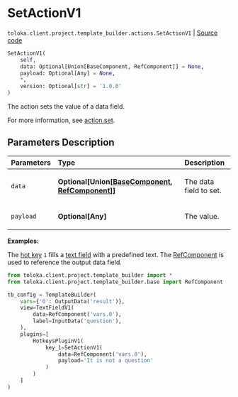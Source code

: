 # SetActionV1
`toloka.client.project.template_builder.actions.SetActionV1` | [Source code](https://github.com/Toloka/toloka-kit/blob/v1.2.0/src/client/project/template_builder/actions.py#L146)

```python
SetActionV1(
    self,
    data: Optional[Union[BaseComponent, RefComponent]] = None,
    payload: Optional[Any] = None,
    *,
    version: Optional[str] = '1.0.0'
)
```

The action sets the value of a data field.


For more information, see [action.set](https://toloka.ai/docs/template-builder/reference/action.set).

## Parameters Description

| Parameters | Type | Description |
| :----------| :----| :-----------|
`data`|**Optional\[Union\[[BaseComponent](toloka.client.project.template_builder.base.BaseComponent.md), [RefComponent](toloka.client.project.template_builder.base.RefComponent.md)\]\]**|<p>The data field to set.</p>
`payload`|**Optional\[Any\]**|<p>The value.</p>

**Examples:**

The [hot key](toloka.client.project.template_builder.plugins.HotkeysPluginV1.md) `1`
fills a [text field](toloka.client.project.template_builder.fields.TextFieldV1.md) with a predefined text.
The [RefComponent](toloka.client.project.template_builder.base.RefComponent.md) is used to reference the output data field.

```python
from toloka.client.project.template_builder import *
from toloka.client.project.template_builder.base import RefComponent

tb_config = TemplateBuilder(
    vars={'0': OutputData('result')},
    view=TextFieldV1(
        data=RefComponent('vars.0'),
        label=InputData('question'),
    ),
    plugins=[
        HotkeysPluginV1(
            key_1=SetActionV1(
                data=RefComponent('vars.0'),
                payload='It is not a question'
            )
        )
    ]
)
```
